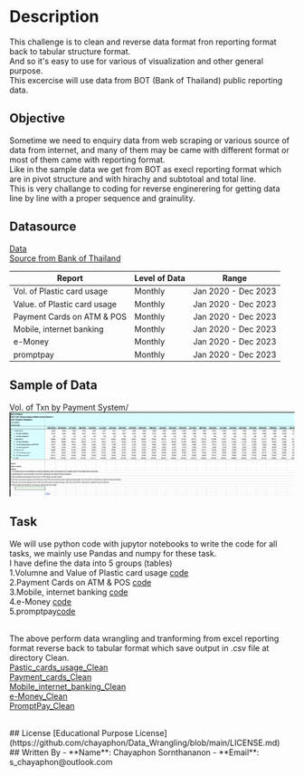 # Description
This challenge is to clean and reverse data format fron reporting format back to tabular structure format.<br>
And so it's easy to use for various of visualization and other general purpose.<br>
This excercise will use data from BOT (Bank of Thailand) public reporting data.<br>

## Objective
Sometime we need to enquiry data from web scraping or various source of data from internet, and many of them may be came with different format or most of them came with reporting format.<br>
Like in the sample data we get from BOT as execl reporting format which are in pivot structure and with hirachy and subtotoal and total line.<br>
This is very challange to coding for reverse enginerering for getting data line by line with a proper sequence and grainulity.<br>

## Datasource
[Data](https://raw.githubusercontent.com/chayaphon/Data_Wrangling/main/Sources/Data.xlsx)<br>
[Source from Bank of Thailand](https://www.bot.or.th/en/statistics/payment.html)<br>

| Report                         | Level of Data | Range                |
|--------------------------------|---------------|----------------------|
| Vol. of Plastic card usage     |    Monthly    | Jan 2020 - Dec 2023  |
| Value. of Plastic card usage   |    Monthly    | Jan 2020 - Dec 2023  |
| Payment Cards on ATM & POS     |    Monthly    | Jan 2020 - Dec 2023  |
| Mobile, internet banking       |    Monthly    | Jan 2020 - Dec 2023  |
| e-Money                        |    Monthly    | Jan 2020 - Dec 2023  |
| promptpay                      |    Monthly    | Jan 2020 - Dec 2023  |


## Sample of Data
Vol. of Txn by Payment System/ <br>
![Image](https://raw.githubusercontent.com/chayaphon/Data_Wrangling/main/img/ss_sample.png)

## Task
We will use python code with jupytor notebooks to write the code for all tasks, we mainly use Pandas and numpy for these task.<br>
I have define the data into 5 groups (tables)<br>
1.Volumne and Value of Plastic card usage [code](https://github.com/chayaphon/Data_Wrangling/tree/main/Wrangling_Code/data_cleansing_Pastic_cards_usage.ipynb)<br>
2.Payment Cards on ATM & POS [code](https://github.com/chayaphon/Data_Wrangling/tree/main/Wrangling_Code/data_cleansing_Payment_cards.ipynb)<br>
3.Mobile, internet banking [code](https://github.com/chayaphon/Data_Wrangling/tree/main/Wrangling_Code/data_cleansing_Mobile_internet_banking.ipynb)<br>
4.e-Money [code](https://github.com/chayaphon/Data_Wrangling/tree/main/Wrangling_Code/data_cleansing_e-Money.ipynb)<br>
5.promptpay[code](https://github.com/chayaphon/Data_Wrangling/tree/main/Wrangling_Code/data_cleansing_PromptPay.ipynb)<br>
<br>

The above perform data wrangling and tranforming from excel reporting format reverse back to tabular format which save output in .csv file at directory Clean.<br>
[Pastic_cards_usage_Clean](https://github.com/chayaphon/Data_Wrangling/tree/main/Clean/Pastic_cards_usage_Clean.csv)<br>
[Payment_cards_Clean](https://github.com/chayaphon/Data_Wrangling/tree/main/Clean/Payment_cards_Clean.csv)<br>
[Mobile_internet_banking_Clean](https://github.com/chayaphon/Data_Wrangling/tree/main/Clean/Mobile_internet_banking_Clean.csv)<br>
[e-Money_Clean](https://github.com/chayaphon/Data_Wrangling/tree/main/Clean/e-Money_Clean.csv)<br>
[PromptPay_Clean](https://github.com/chayaphon/Data_Wrangling/tree/main/Clean/PromptPay_Clean.csv)<br>

<br>
## License
[Educational Purpose License](https://github.com/chayaphon/Data_Wrangling/blob/main/LICENSE.md)

<br>
## Written By
- **Name**: Chayaphon Sornthananon
- **Email**: s_chayaphon@outlook.com
